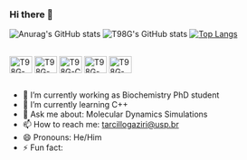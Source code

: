 ### Hi there 👋
![Anurag's GitHub stats](https://github-readme-stats.vercel.app/api?username=T98G&show_icons=true&theme=transparent)
![T98G's GitHub stats](https://github-readme-stats.vercel.app/api?username=T98G&show_icons=true&theme=transparent)
[![Top Langs](https://github-readme-stats.vercel.app/api/top-langs/?username=T98G&layout=donut)](https://github.com/T98G/github-readme-stats)

<div style="display: inline_block"><br>
          <img align="center" alt="T98G-Python" height="30" width="40" src="https://cdn.jsdelivr.net/gh/devicons/devicon@latest/icons/python/python-original.svg" />         
          <img align="center" alt="T98G-Jupyter" height="30" width="40" src="https://cdn.jsdelivr.net/gh/devicons/devicon@latest/icons/jupyter/jupyter-original.svg" />
          <img align="center" alt="T98G-C" height="30" width="40" src="https://cdn.jsdelivr.net/gh/devicons/devicon@latest/icons/c/c-plain.svg" />
          <img align="center" alt="T98G-C++" height="30" width="40" src="https://cdn.jsdelivr.net/gh/devicons/devicon@latest/icons/cplusplus/cplusplus-plain.svg" />
            <img align="center" alt="T98G-Bash" height="30" width="40" src="https://cdn.jsdelivr.net/gh/devicons/devicon@latest/icons/bash/bash-original.svg" />     
</div>


##
          
- 🔭 I’m currently working as Biochemistry PhD student
- 🌱 I’m currently learning C++
- 💬 Ask me about: Molecular Dynamics Simulations
- 📫 How to reach me: tarcillogaziri@usp.br
- 😄 Pronouns: He/Him
- ⚡ Fun fact: 
